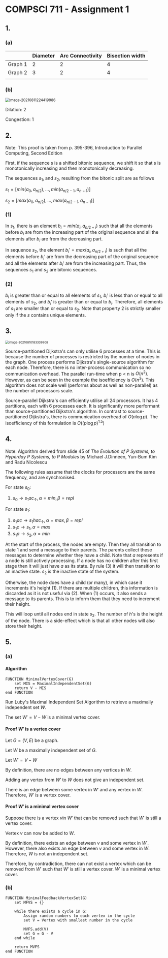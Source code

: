 # COMPSCI 711 - Assignment 1

## 1.

### (a)

|         | Diameter | Arc Connectivity | Bisection width |
| ------- | -------- | ---------------- | --------------- |
| Graph 1 | 2        | 2                | 4               |
| Graph 2 | 3        | 2                | 4               |
|         |          |                  |                 |

### (b) 

<img src="C:\Users\aiden\AppData\Roaming\Typora\typora-user-images\image-20210811224419986.png" alt="image-20210811224419986" style="zoom:80%;" />

Dilation: 2

Congestion: 1

## 2. 

Note: This proof is taken from p. 395-396, Introduction to Parallel Computing, Second Edition

First, if the sequence s is a shifted bitonic sequence, we shift it so that s is monotonically increasing and then monotonically decreasing.

The sequences $s_1$, and $s_2$, resulting from the bitonic split are as follows

$s_1 = [min(a_0, a_{n/2}),...,min(a_{n/2-1},a_{n-1})]$

$s_2 = [max(a_0, a_{n/2}),...,max(a_{n/2-1},a_{n-1})]$

### (1)

In $s_1$​, there is an element $b_i = min(a_i, a_{n/2+i})$ such that all the elements before $b_i$​ are from the increasing part of the original sequence and all the elements after $b_i$ are from the decreasing part. 

In sequence $s_2$, the element $b_i'=max(a_i,a_{n/2+i})$ is such that all the elements before $b_i'$ are from the decreasing part of the original sequence and all the elements after $b_i'$ are from the increasing part. Thus, the sequences $s_1$ and $s_2$​ are bitonic sequences. 

### (2)

$b_i$ is greater than or equal to all elements of $s_1$, $b_i'$ is less than or equal to all elements of $s_2$, and $b_i'$ is greater than or equal to $b_i$​. Therefore, all elements of $s_1$ are smaller than or equal to $s_2$. Note that property 2 is strictly smaller only if the $s$ contains unique elements.

## 3. 

<img src="C:\Users\aiden\AppData\Roaming\Typora\typora-user-images\image-20210810183339908.png" alt="image-20210810183339908" style="zoom:67%;" />

Source-partitioned Dijkstra's can only utilise 6 processes at a time. This is because the number of processes is restricted by the number of nodes in the graph. One process performs Dijkstra's single-source algorithm for each node. Therefore, there is no inter-process communication so no communication overhead. The parallel run-time when p < n is $O(n^2)$. However, as can be seen in the example the isoefficiency is $O(n^3)$. This algorithm does not scale well (performs about as well as non-parallel) as the number of processors scale.​

Source-parallel Dijkstra's can efficiently utilise all 24 processors. It has 4 partitions, each with 6 processes each. It is significantly more performant than source-partitioned Dijkstra's algorithm. In contrast to source-partitioned Dijkstra's, there is communication overhead of $O(n\log{p})$​​. ​The isoefficiency of this formulation is $O((p\log{p})^{1.5})$​



## 4. 

Note: Algorithm derived from slide 45 of *The Evolution of P Systems, to Hyperday P Systems, to P Modules* by Michael J.Dinneen, Yun-Bum Kim and Radu Nicolescu

The following rules assume that the clocks for processors are the same frequency, and are synchronised.

For state $s_0$:

1. $s_0 \rightarrow s_1ac_{\uparrow}, \alpha=min,\beta=repl$

For state $s_1$:

1. $s_1ac \rightarrow s_1hac_{\uparrow}, \alpha=max,\beta=repl$​
2. $s_1c \rightarrow s_1, \alpha=max$​
3. $s_1a \rightarrow s_2, \alpha=min$

At the start of the process, the nodes are empty. Then they all transition to state 1 and send a message to their parents. The parents collect these messages to determine whether they have a child. Note that $a$ represents if a node is still actively processing. If a node has no children after this first stage then it will just have $a$ as its state. By rule (3) it will then transition to an inactive state. $s_2$ is the inactive state of the system. 

Otherwise, the node does have a child (or many), in which case it increments it's height (1). If there are multiple children, this information is discarded as it is not useful via (2). When (1) occurs, it also sends a message to its parents. This is to inform them that they need to increment their height.

This will loop until all nodes end in state $s_2$​. The number of $h$​'s is the height of the node. There is a side-effect which is that all other nodes will also store their height.

## 5.

### (a) 

#### Algorithm

```pseudocode
FUNCTION MinimalVertexCover(G)
    set MIS = MaximalIndependentSet(G)
    return V - MIS
end FUNCTION
```

Run Luby's Maximal Independent Set Algorithm to retrieve a maximally independent set $W$.

The set $W'=V-W$​ is a minimal vertex cover.

#### Proof $W'$ is a vertex cover

Let $G = (V,E)$ be a graph.

Let $W$​​​ be a maximally independent set of $G$.

Let $W'=V-W$

By definition, there are no edges between any vertices in $W$​.

Adding any vertex from $W'$ to $W$ does not give an independent set. 

There is an edge between some vertex in $W'$ and any vertex in $W$. Therefore, $W'$ is a vertex cover.

#### Proof $W'$ is a minimal vertex cover

Suppose there is a vertex $v$​ in $W'$ that can be removed such that $W'$​ is still a vertex cover.

Vertex $v$ can now be added to $W$.

By definition, there exists an edge between $v$ and some vertex in $W'$​. However, there also exists an edge between $v$ and some vertex in $W$. Therefore, $W$ is not an independent set. 

Therefore, by contradiction, there can not exist a vertex which can be removed from $W'$ such that $W'$ is still a vertex cover. $W'$ is a minimal vertex cover.

### (b)

```pseudocode
FUNCTION MinimalFeedbackVertexSet(G)
    set MFVS = {}

    while there exists a cycle in G:
        Assign random numbers to each vertex in the cycle
        set V = Vertex with smallest number in the cycle
        
        MVFS.add(V)
        set G = G - V
    end while

    return MVFS
end FUNCTION
```

​	
